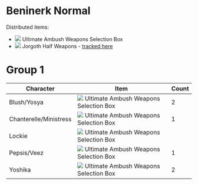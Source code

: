 # Beninerk Normal
Distributed items:
* ![](https://via.placeholder.com/15/ff4b4b/000000?text=+) Ultimate Ambush Weapons Selection Box
* ![](https://via.placeholder.com/15/dc44f0/000000?text=+) Jorgoth Half Weapons - [tracked here](./Jorgoth.md)
  
# Group 1
| Character | Item | Count |
| --- | --- | --- |
| Blush/Yosya | ![](https://via.placeholder.com/15/ff4b4b/000000?text=+) Ultimate Ambush Weapons Selection Box | 2
| Chanterelle/Ministress | ![](https://via.placeholder.com/15/ff4b4b/000000?text=+) Ultimate Ambush Weapons Selection Box | 1
| Lockie | ![](https://via.placeholder.com/15/ff4b4b/000000?text=+) Ultimate Ambush Weapons Selection Box | 
| Pepsis/Veez | ![](https://via.placeholder.com/15/ff4b4b/000000?text=+) Ultimate Ambush Weapons Selection Box | 1
| Yoshika | ![](https://via.placeholder.com/15/ff4b4b/000000?text=+) Ultimate Ambush Weapons Selection Box | 2
